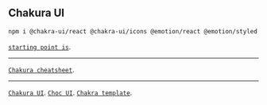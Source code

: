 ## Chakura UI

```bash
npm i @chakra-ui/react @chakra-ui/icons @emotion/react @emotion/styled framer-motion react-icons
```

[`starting point is`](https://chakra-ui.com/getting-started#framework-guide).

***

[`Chakura cheatsheet`](https://chakra-ui-cheatsheet.vercel.app/).

***

[`Chakura UI`](https://chakra-ui.com/docs/components).
[`Choc UI`](https://choc-ui.com/).
[`Chakra template`](https://chakra-templates.dev/components/cards).

